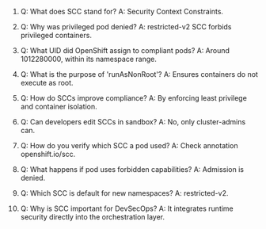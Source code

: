 1. Q: What does SCC stand for?
A: Security Context Constraints.

2. Q: Why was privileged pod denied?
A: restricted-v2 SCC forbids privileged containers.

3. Q: What UID did OpenShift assign to compliant pods?
A: Around 1012280000, within its namespace range.

4. Q: What is the purpose of 'runAsNonRoot'? A: Ensures containers do not execute as root.

5. Q: How do SCCs improve compliance? A: By enforcing least privilege and container isolation.

6. Q: Can developers edit SCCs in sandbox? A: No, only cluster-admins can.

7. Q: How do you verify which SCC a pod used? A: Check annotation openshift.io/scc.

8. Q: What happens if pod uses forbidden capabilities? A: Admission is denied.

9. Q: Which SCC is default for new namespaces? A: restricted-v2.

10. Q: Why is SCC important for DevSecOps? A: It integrates runtime security directly into the orchestration layer.
